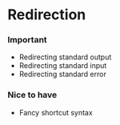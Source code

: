 # Redirection

### Important

-   Redirecting standard output
-   Redirecting standard input
-   Redirecting standard error

### Nice to have

-   Fancy shortcut syntax
